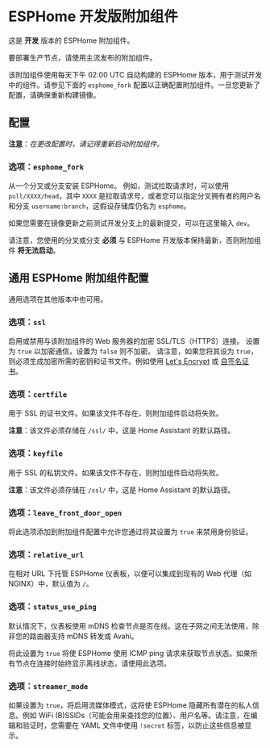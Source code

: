 # ESPHome 开发版附加组件

这是 **开发** 版本的 ESPHome 附加组件。

要部署生产节点，请使用主流发布的附加组件。

该附加组件使用每天下午 02:00 UTC 自动构建的 ESPHome 版本，用于测试开发中的组件。请参见下面的 `esphome_fork` 配置以正确配置附加组件。一旦您更新了配置，请确保重新构建镜像。

## 配置

**注意**：_在更改配置时，请记得重新启动附加组件。_

### 选项：`esphome_fork`

从一个分叉或分支安装 ESPHome。
例如，测试拉取请求时，可以使用 `pull/XXXX/head`，其中 `XXXX` 是拉取请求号，或者您可以指定分叉拥有者的用户名和分支 `username:branch`，这假设存储库仍名为 `esphome`。

如果您需要在镜像更新之前测试开发分支上的最新提交，可以在这里输入 `dev`。

请注意，您使用的分叉或分支 **必须** 与 ESPHome 开发版本保持最新，否则附加组件 **将无法启动**。

## 通用 ESPHome 附加组件配置

通用选项在其他版本中也可用。

### 选项：`ssl`

启用或禁用与该附加组件的 Web 服务器的加密 SSL/TLS（HTTPS）连接。
设置为 `true` 以加密通信，设置为 `false` 则不加密。
请注意，如果您将其设为 `true`，则必须生成加密所需的密钥和证书文件。例如使用 [Let's Encrypt](https://www.home-assistant.io/addons/lets_encrypt/) 或 [自签名证书](https://www.home-assistant.io/docs/ecosystem/certificates/tls_self_signed_certificate/)。

### 选项：`certfile`

用于 SSL 的证书文件。如果该文件不存在，则附加组件启动将失败。

**注意**：该文件必须存储在 `/ssl/` 中，这是 Home Assistant 的默认路径。

### 选项：`keyfile`

用于 SSL 的私钥文件。如果该文件不存在，则附加组件启动将失败。

**注意**：该文件必须存储在 `/ssl/` 中，这是 Home Assistant 的默认路径。

### 选项：`leave_front_door_open`

将此选项添加到附加组件配置中允许您通过将其设置为 `true` 来禁用身份验证。

### 选项：`relative_url`

在相对 URL 下托管 ESPHome 仪表板，以便可以集成到现有的 Web 代理（如 NGINX）中，默认值为 `/`。

### 选项：`status_use_ping`

默认情况下，仪表板使用 mDNS 检查节点是否在线。这在子网之间无法使用，除非您的路由器支持 mDNS 转发或 Avahi。

将此设置为 `true` 将使 ESPHome 使用 ICMP ping 请求来获取节点状态。如果所有节点在连接时始终显示离线状态，请使用此选项。

### 选项：`streamer_mode`

如果设置为 `true`，将启用流媒体模式，这将使 ESPHome 隐藏所有潜在的私人信息。例如 WiFi (B)SSIDs（可能会用来查找您的位置）、用户名等。请注意，在编辑和验证时，您需要在 YAML 文件中使用 `!secret` 标签，以防止这些信息被显示。